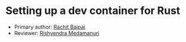 # Setting up a dev container for Rust 

* Primary author: [Rachit Bajpai](https://github.com/rbajpai-unc)
* Reviewer: [Rishyendra Medamanuri](https://github.com/rishyendra333)